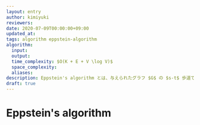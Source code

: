 ```yaml
---
layout: entry
author: kimiyuki
reviewers:
date: 2020-07-09T00:00:00+09:00
updated_at:
tags: algorithm eppstein-algorithm
algorithm:
  input:
  output:
  time_complexity: $O(K + E + V \log V)$
  space_complexity:
  aliases:
description: Eppstein's algorithm とは、与えられたグラフ $G$ の $s-t$ 歩道であって $K$ 番目に短いものを $O(K + E + V \log V)$ で求めるアルゴリズムである。
draft: true
---
```


# Eppstein's algorithm
